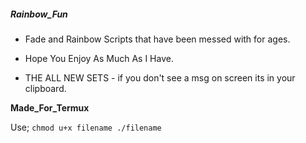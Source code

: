 ##### ____Rainbow_Fun____
- Fade and Rainbow Scripts that have been messed with for ages.

- Hope You Enjoy As Much As I Have.

- THE ALL NEW SETS - if you don't see a msg on screen its in your clipboard.

__Made_For_Termux__

Use;
`
	chmod u+x filename
	./filename
`

